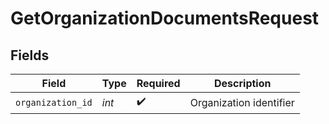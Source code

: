 # GetOrganizationDocumentsRequest


## Fields

| Field                   | Type                    | Required                | Description             |
| ----------------------- | ----------------------- | ----------------------- | ----------------------- |
| `organization_id`       | *int*                   | :heavy_check_mark:      | Organization identifier |